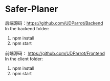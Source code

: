 # Safer-Planer

后端源码：https://github.com/UDParrot/Backend  
In the backend folder:  
1. npm install  
2. npm start  

前端源码： https://github.com/UDParrot/Frontend  
In the client folder:   
1. npm install  
2. npm start  

